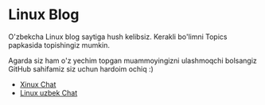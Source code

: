 # Linux Blog

O'zbekcha Linux blog saytiga hush kelibsiz. Kerakli bo'limni Topics papkasida topishingiz mumkin.

Agarda siz ham o'z yechim topgan muammoyingizni ulashmoqchi bolsangiz GitHub sahifamiz siz uchun hardoim ochiq :)

- [Xinux Chat](https://t.me/xinuxuz)
- [Linux uzbek Chat](https://t.me/linux_uzbek)
